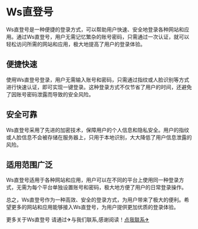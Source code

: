 # Ws直登号

Ws直登号是一种便捷的登录方式，可以帮助用户快速、安全地登录各种网站和应用。通过Ws直登号，用户无需记忆繁杂的账号密码，只需通过一次认证，就可以轻松访问所需的网站和应用，极大地提高了用户的登录体验。

## 便捷快速

使用Ws直登号登录，用户无需输入账号和密码，只需通过指纹或人脸识别等方式进行快速认证，即可实现一键登录。这种登录方式不仅节省了用户的时间，还避免了因账号密码泄露而导致的安全风险。

## 安全可靠

Ws直登号采用了先进的加密技术，保障用户的个人信息和隐私安全。用户的指纹或人脸信息不会被存储在服务器上，只用于本地识别，大大降低了用户信息泄露的风险。

## 适用范围广泛

Ws直登号适用于各种网站和应用，用户可以在不同的平台上使用同一种登录方式，无需为每个平台单独设置账号和密码，极大地方便了用户的日常登录操作。

总之，Ws直登号作为一种高效、安全的登录方式，为用户带来了极大的便利。希望更多的网站和应用能够接入Ws直登号，为用户提供更加优质的登录体验。

更多关于Ws直登号 请通过✈与我们联系,感谢阅读！[点我联系✈](https://www.G208.com)